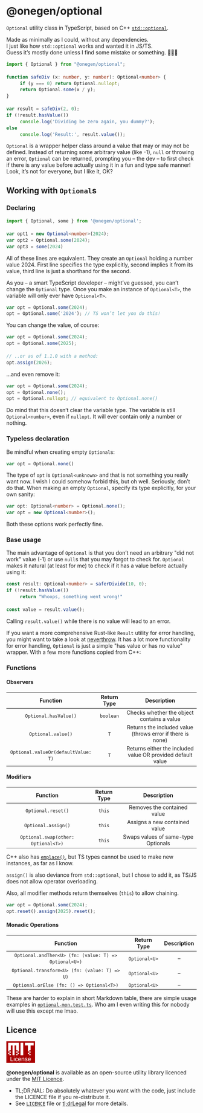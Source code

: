 # @onegen/optional

`Optional` utility class in TypeScript, based on C++
[`std::optional`](https://en.cppreference.com/w/cpp/utility/optional).

Made as minimally as I could, without any dependencies. \
I just like how `std::optional` works and wanted it in JS/TS. \
Guess it’s mostly done unless I find some mistake or something. 🤷🏼‍♂️

```ts
import { Optional } from "@onegen/optional";

function safeDiv (x: number, y: number): Optional<number> {
     if (y === 0) return Optional.nullopt;
     return Optional.some(x / y);
}

var result = safeDiv(2, 0);
if (!result.hasValue())
     console.log('Dividing be zero again, you dummy?');
else
     console.log('Result:', result.value());
```

`Optional` is a wrapper helper class around a value that may or may not
be defined. Instead of returning some arbitrary value (like -1),
`null` or throwing an error, `Optional` can be returned, prompting you
– the dev – to first check if there is any value before actually using it
in a fun and type safe manner! Look, it’s not for everyone, but I like it, OK?

## Working with `Optional`s

### Declaring

```typescript
import { Optional, some } from '@onegen/optional';

var opt1 = new Optional<number>(2024);
var opt2 = Optional.some(2024);
var opt3 = some(2024)
```

All of these lines are equivalent. They create an `Optional` holding a number
value 2024. First line specifies the type explicitly, second implies it from
its value, third line is just a shorthand for the second.

As you – a smart TypeScript developer – might’ve guessed, you can’t change the
`Optional` type. Once you make an instance of `Optional<T>`, the variable will
only ever have `Optional<T>`.

```typescript
var opt = Optional.some(2024);
opt = Optional.some('2024'); // TS won’t let you do this!
```

You can change the value, of course:

```typescript
var opt = Optional.some(2024);
opt = Optional.some(2025);

// ..or as of 1.1.0 with a method:
opt.assign(2026);
```

…and even remove it:

```typescript
var opt = Optional.some(2024);
opt = Optional.none();
opt = Optional.nullopt; // equivalent to Optional.none()
```

Do mind that this doesn’t clear the variable type. The variable is still
`Optional<number>`, even if `nullopt`. It will ever contain only a number
or nothing.

### Typeless declaration

Be mindful when creating empty `Optional`s:

```typescript
var opt = Optional.none()
```

The type of `opt` is `Optional<unknown>` and that is not something you really
want now. I wish I could somehow forbid this, but oh well. Seriously, don’t
do that. When making an empty `Optional`, specify its type explicitly, for your
own sanity:

```typescript
var opt: Optional<number> = Optional.none();
var opt = new Optional<number>();
```

Both these options work perfectly fine.

### Base usage

The main advantage of `Optional` is that you don’t need an arbitrary
"did not work" value (-1) or use `null`s that you may forgot to check for.
`Optional` makes it natural (at least for me) to check if it has a value
before actually using it:

```typescript
const result: Optional<number> = saferDivide(10, 0);
if (!result.hasValue())
     return "Whoops, something went wrong!"

const value = result.value();
```

Calling `result.value()` while there is no value will lead to an error.

If you want a more comprehensive Rust-like `Result` utility for error handling,
you might want to take a look at
[neverthrow](https://github.com/supermacro/neverthrow).
It has a lot more functionality for error handling, `Optional` is just a simple
"has value or has no value" wrapper. With a few more functions copied from
C++:

### Functions

#### Observers

| Function | Return Type | Description |
| :-----------------------------------: | :-------: | :------------------------------------------------------------------------------: |
| `Optional.hasValue()` | `boolean` | Checks whether the object contains a value |
| `Optional.value()` | `T` | Returns the included value (throws error if there is none) |
| `Optional.valueOr(defaultValue: T)` | `T` | Returns either the included value OR provided default value |

#### Modifiers

| Function | Return Type | Description |
| :-----------------------------------: | :-------: | :------------------------------------------------------------------------------: |
| `Optional.reset()` | `this` | Removes the contained value |
| `Optional.assign()` | `this` | Assigns a new contained value |
| `Optional.swap(other: Optional<T>)` | `this` | Swaps values of same-type Optionals |

C++ also has [`emplace()`](https://en.cppreference.com/w/cpp/utility/optional/emplace),
but TS types cannot be used to make new instances, as far as I know.

`assign()` is also deviance from `std::optional`, but I chose to add it, as TS/JS
does not allow operator overloading.

Also, all modifier methods return themselves (`this`) to allow chaining.

```ts
var opt = Optional.some(2024);
opt.reset().assign(2025).reset();
```

#### Monadic Operations

| Function | Return Type | Description |
| :-----------------------------------: | :-------: | :------------------------------------------------------------------------------: |
| `Optional.andThen<U> (fn: (value: T) => Optional<U>)` | `Optional<U>` | – |
| `Optional.transform<U> (fn: (value: T) => U)` | `Optional<U>` | – |
| `Optional.orElse (fn: () => Optional<T>)` | `Optional<U>` | – |

These are harder to explain in short Markdown table, there are simple usage examples
in [`optional-mon.test.ts`](test/optional-mon.test.ts). Who am I even writing this for
nobody will use this except me lmao.

## Licence

<img
     alt="MIT-emblem"
     src=".github/mit.png"
     width="15%" />

**@onegen/optional** is available as an open-source utility library licenced
under the [MIT Licence](https://en.wikipedia.org/wiki/MIT_License).

- <span title="Too long; didn't read; not a lawyer">TL;DR;NAL</span>:
   Do absolutely whatever you want with the code, just include
   the LICENCE file if you re-distribute it.
- See [`LICENCE`](LICENCE) file or
   [tl;drLegal](https://www.tldrlegal.com/license/mit-license)
   for more details.
